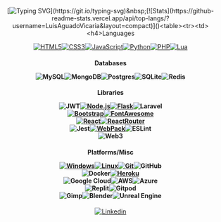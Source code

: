 <div align="center">

[![Typing SVG](https://readme-typing-svg.herokuapp.com?duration=1000&color=38E630D2&vCenter=true&multiline=true&height=150&lines=1-+const+LuisAguadoVicaria+%3D+()+%3D%3E;2-+FullStackDeveloper.run();3-+Skillset.showcase();)](https://git.io/typing-svg)&nbsp;[![Stats](https://github-readme-stats.vercel.app/api/top-langs/?username=LuisAguadoVicaria&layout=compact)]()<table><tr><td><h4>Languages
  
  [![HTML5](https://img.shields.io/badge/HTML5-E34F26?style=flat-square&logo=html5&logoColor=white)](https://github.com/alexandresanlim/Badges4-README.md-Profile)[![CSS3](https://img.shields.io/badge/CSS3-1572B6?style=flat-square&logo=css3&logoColor=white)]()[![JavaScript](https://img.shields.io/badge/JavaScript-323330?style=flat-square&logo=javascript&logoColor=F7DF1E)]()[![Python](https://img.shields.io/badge/Python-FFD43B?style=flat-square&logo=python&logoColor=blue)]()[![PHP](https://img.shields.io/badge/PHP-777BB4?style=flat-square&logo=php&logoColor=white)]()[![Lua](https://img.shields.io/badge/Lua-2C2D72?style=flat-square&logo=lua&logoColor=white)]()</h4></td>
  <td><h4>Databases
  
  ![MySQL](https://img.shields.io/badge/mysql-%2300f.svg?style=flat-square&logo=mysql&logoColor=white)![MongoDB](https://img.shields.io/badge/MongoDB-%234ea94b.svg?style=flat-square&logo=mongodb&logoColor=white)![Postgres](https://img.shields.io/badge/postgres-%23316192.svg?style=flat-square&logo=postgresql&logoColor=white)![SQLite](https://img.shields.io/badge/sqlite-%2307405e.svg?style=flat-square&logo=sqlite&logoColor=white)![Redis](https://img.shields.io/badge/redis-%23DD0031.svg?style=flat-square&logo=redis&logoColor=white)</h4></td></tr><tr>
  <td><h4>Libraries
  
  ![JWT](https://img.shields.io/badge/JWT-black?style=flat-square&logo=JSON%20web%20tokens)[![Node.js](https://img.shields.io/badge/Node.js-339933?style=flat-square&logo=nodedotjs&logoColor=white)](https://nodejs.org/)[![Flask](https://img.shields.io/badge/Flask-000000?style=flat-square&logo=flask&logoColor=white)](https://flask.palletsprojects.com/)![Laravel](https://img.shields.io/badge/Laravel-FF2D20?style=flat-square&logo=laravel&logoColor=white)
<br>[![Bootstrap](https://img.shields.io/badge/Bootstrap-563D7C?style=flat-square&logo=bootstrap&logoColor=white)](https://getbootstrap.com/)[![FontAwesome](https://img.shields.io/badge/Font_Awesome-339AF0?style=flat-square&logo=fontawesome&logoColor=white)](https://fontawesome.com/)
<br>[![React](https://img.shields.io/badge/React-20232A?style=flat-square&logo=react&logoColor=61DAFB)](https://reactjs.org/)[![ReactRouter](https://img.shields.io/badge/React_Router-CA4245?style=flat-square&logo=react-router&logoColor=white)](https://reactrouter.com/)
<br>![Jest](https://img.shields.io/badge/-jest-%23C21325?style=flat-square&logo=jest&logoColor=white)[![WebPack](https://img.shields.io/badge/Webpack-8DD6F9?style=flat-square&logo=Webpack&logoColor=white)](https://webpack.js.org/)![ESLint](https://img.shields.io/badge/ESLint-4B3263?style=flat-square&logo=eslint&logoColor=white)<br>![Web3](https://img.shields.io/badge/web3.js-F16822?style=flat-square&logo=web3.js&logoColor=white)</h4></td>
  <td><h4>Platforms/Misc
  
  [![Windows](https://img.shields.io/badge/Windows-0078D6?style=flat-square&logo=windows&logoColor=white)]()[![Linux](https://img.shields.io/badge/Linux-FCC624?style=flat-square&logo=linux&logoColor=black)]()[![Git](https://img.shields.io/badge/GIT-E44C30?style=flat-square&logo=git&logoColor=white)]()![GitHub](https://img.shields.io/badge/github-%23121011.svg?style=flat-square&logo=github&logoColor=white)<br>![Docker](https://img.shields.io/badge/docker-%230db7ed.svg?style=flat-square&logo=docker&logoColor=white)[![Heroku](https://img.shields.io/badge/Heroku-430098?style=flat-square&logo=heroku&logoColor=white)](https://heroku.com/)<br>![Google Cloud](https://img.shields.io/badge/GoogleCloud-%234285F4.svg?style=flat-square&logo=google-cloud&logoColor=white)![AWS](https://img.shields.io/badge/AWS-%23FF9900.svg?style=flat-square&logo=amazon-aws&logoColor=white)![Azure](https://img.shields.io/badge/azure-%230072C6.svg?style=flat-square&logo=microsoftazure&logoColor=white)<br>![Replit](https://img.shields.io/badge/replit-667881?style=flat-square&logo=replit&logoColor=white)![Gitpod](https://img.shields.io/badge/gitpod-f06611.svg?style=flat-square&logo=gitpod&logoColor=white)<br>![Gimp](https://img.shields.io/badge/Gimp-657D8B?style=flat-square&logo=gimp&logoColor=FFFFFF)![Blender](https://img.shields.io/badge/blender-%23F5792A.svg?style=flat-square&logo=blender&logoColor=white)![Unreal Engine](https://img.shields.io/badge/unrealengine-%23313131.svg?style=flat-square&logo=unrealengine&logoColor=white)</h4></td></tr></table></div>
<h4 id="pinned"></h4>
<div align="center">
  
  [![Linkedin](https://img.shields.io/badge/LinkedIn-0077B5?style=for-the-badge&logo=linkedin&logoColor=white)](https://www.linkedin.com/in/luis-aguado-vicar%C3%ADa-546b33241/)</div>
